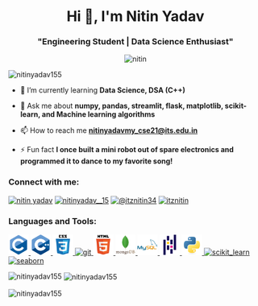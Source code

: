 <h1 align="center">Hi 👋, I'm Nitin Yadav</h1>
<h3 align="center">"Engineering Student | Data Science Enthusiast"</h3>

<p align="center">
    <img src="https://github.com/nitinyadav155/nitinyadav155/blob/master/assets/154495658/61850922-a931-4094-9e9c-f797f0f0d581.gif?raw=true" alt="nitin" />
</p>

<p align="left"> <img src="https://komarev.com/ghpvc/?username=nitinyadav155&label=Profile%20views&color=0e75b6&style=flat" alt="nitinyadav155" /> </p>

- 🌱 I’m currently learning **Data Science, DSA (C++)**

- 💬 Ask me about **numpy, pandas, streamlit, flask, matplotlib, scikit-learn, and Machine learning algorithms**

- 📫 How to reach me **nitinyadavmy_cse21@its.edu.in**

- ⚡ Fun fact **I once built a mini robot out of spare electronics and programmed it to dance to my favorite song!**

<h3 align="left">Connect with me:</h3>
<p align="left">
  <a href="https://linkedin.com/in/nitin yadav" target="blank"><img align="center" src="https://raw.githubusercontent.com/rahuldkjain/github-profile-readme-generator/master/src/images/icons/Social/linked-in-alt.svg" alt="nitin yadav" height="30" width="40" /></a>
  <a href="https://instagram.com/nitinyadav__15" target="blank"><img align="center" src="https://raw.githubusercontent.com/rahuldkjain/github-profile-readme-generator/master/src/images/icons/Social/instagram.svg" alt="nitinyadav__15" height="30" width="40" /></a>
  <a href="https://www.hackerrank.com/@itznitin34" target="blank"><img align="center" src="https://raw.githubusercontent.com/rahuldkjain/github-profile-readme-generator/master/src/images/icons/Social/hackerrank.svg" alt="@itznitin34" height="30" width="40" /></a>
  <a href="https://www.leetcode.com/itznitin" target="blank"><img align="center" src="https://raw.githubusercontent.com/rahuldkjain/github-profile-readme-generator/master/src/images/icons/Social/leet-code.svg" alt="itznitin" height="30" width="40" /></a>
</p>

<h3 align="left">Languages and Tools:</h3>
<p align="left">
  <a href="https://www.cprogramming.com/" target="_blank" rel="noreferrer">
    <img src="https://raw.githubusercontent.com/devicons/devicon/master/icons/c/c-original.svg" alt="c" width="40" height="40"/>
    <img src="https://raw.githubusercontent.com/devicons/devicon/master/icons/cplusplus/cplusplus-original.svg" alt="cplusplus" width="40" height="40"/>
  <img src="https://raw.githubusercontent.com/devicons/devicon/master/icons/css3/css3-original-wordmark.svg" alt="css3" width="40" height="40"/>
  <img src="https://www.vectorlogo.zone/logos/git-scm/git-scm-icon.svg" alt="git" width="40" height="40"/>
  <img src="https://raw.githubusercontent.com/devicons/devicon/master/icons/html5/html5-original-wordmark.svg" alt="html5" width="40" height="40"/>
  <img src="https://raw.githubusercontent.com/devicons/devicon/master/icons/mongodb/mongodb-original-wordmark.svg" alt="mongodb" width="40" height="40"/>
  <img src="https://raw.githubusercontent.com/devicons/devicon/master/icons/mysql/mysql-original-wordmark.svg" alt="mysql" width="40" height="40"/>
  <img src="https://raw.githubusercontent.com/devicons/devicon/master/icons/pandas/pandas-original.svg" alt="pandas" width="40" height="40"/>
  <img src="https://raw.githubusercontent.com/devicons/devicon/master/icons/python/python-original.svg" alt="python" width="40" height="40"/>
  <img src="https://upload.wikimedia.org/wikipedia/commons/0/05/Scikit_learn_logo_small.svg" alt="scikit_learn" width="40" height="40"/>
  <img src="https://seaborn.pydata.org/_images/logo-mark-lightbg.svg" alt="seaborn" width="40" height="40"/>
  </a>
  <!-- Add other languages and tools icons here -->
</p>

<p>
  <img align="left" src="https://github-readme-stats.vercel.app/api/top-langs?username=nitinyadav155&show_icons=true&locale=en&layout=compact" alt="nitinyadav155" />
</p>

<p>&nbsp;<img align="center" src="https://github-readme-stats.vercel.app/api?username=nitinyadav155&show_icons=true&locale=en" alt="nitinyadav155" /></p>

<p><img align="center" src="https://github-readme-streak-stats.herokuapp.com/?user=nitinyadav155&" alt="nitinyadav155" /></p>
